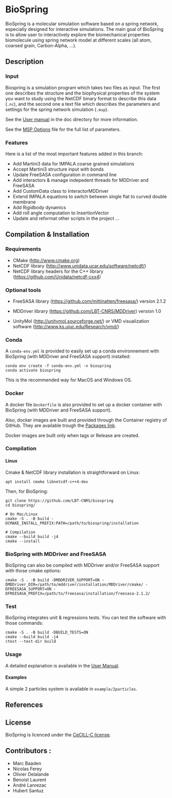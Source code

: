 # BioSpring

BioSpring is a molecular simulation software based on a spring network, especially designed for
interactive simulations. The main goal of BioSpring is to allow user to interactively explore the biomechanical properties biomolecule using spring network model at different scales (all atom, coarsed grain, Carbon-Alpha, ...).

## Description

### Input

Biospring is a simulation program which takes two files as input. The first one describes the structure and the biophysical properties of the system you want to study using the NetCDF binary format to describe this data (`.nc`), and the second one a text file which describes the parameters and settings for the spring network simulation (`.msp`).

See the [User manual](doc/User_Manual.md) in the doc directory for more information.

See the [MSP Options](doc/MSP_Options.md) file for the full list of parameters.


### Features

Here is a list of the most important features added in this branch:

- Add Martini3 data for IMPALA coarse grained simulations
- Accept Martini3 structure input with bonds
- Update FreeSASA configuration in command line
- Add interactors & manage indepedent threads for MDDriver and FreeSASA
- Add CustomData class to InteractorMDDriver
- Extend IMPALA equations to switch between single flat to curved double membrane
- Add Rigidbody dynamics
- Add roll angle computation to InsertionVector
- Update and reformat other scripts in the project ...


## Compilation & Installation

### Requirements

- CMake (http://www.cmake.org)
- NetCDF library (http://www.unidata.ucar.edu/software/netcdf/)
- NetCDF library headers for the C++ library (https://github.com/Unidata/netcdf-cxx4)

### Optional tools

- FreeSASA library (https://github.com/mittinatten/freesasa/) version 2.1.2
- MDDriver library (https://github.com/LBT-CNRS/MDDriver) version 1.0


- UnityMol (http://unitymol.sourceforge.net/) or VMD visualization software (http://www.ks.uiuc.edu/Research/vmd/)


### Conda

A `conda-env.yml` is provided to easily set up a conda environnement with BioSpring (with MDDriver and FreeSASA support) installed:

    conda env create -f conda-env.yml -n biospring
    conda activate biospring

This is the recommended way for MacOS and Windows OS.


### Docker

A docker file `Dockerfile` is also provided to set up a docker container with BioSpring (with MDDriver and FreeSASA support).

Also, docker images are built and provided through the Container registry of GitHub. They are available trough the [Packages link](https://github.com/LBT-CNRS/biospring/pkgs/container/biospring).

Docker images are built only when tags or Release are created.


### Compilation

#### Linux

Cmake & NetCDF library installation is straightforward on Linux:

    apt install cmake libnetcdf-c++4-dev

Then, for BioSpring:

```
git clone https://github.com/LBT-CNRS/biospring
cd biospring/

# On Mac/Linux
cmake -S . -B build -DCMAKE_INSTALL_PREFIX:PATH=/path/to/biospring/installation

# Compilation
cmake --build build -j4
cmake --install
```

### BioSpring with MDDriver and FreeSASA

BioSpring can also be compiled with MDDriver and/or FreeSASA support with those cmake options:

    cmake -S . -B build -DMDDRIVER_SUPPORT=ON -DMDDriver_DIR=/path/to/mddriver/installation/MDDriver/cmake/ -DFREESASA_SUPPORT=ON -DFREESASA_PREFIX=/path/to/freesasa/installation/freesasa-2.1.2/


### Test

BioSpring integrates unit & regressions tests. You can test the software with those commands:

    cmake -S . -B build -DBUILD_TESTS=ON
    cmake --build build -j4
    ctest --test-dir build


### Usage

A detailed explanation is available in the [User Manual](doc/User_Manual.md).

#### Examples

A simple 2 particles system is available in `example/2particles`.

## References


## License

BioSpring is licenced under the [CeCILL-C license](LICENSE.txt).

## Contributors :

- Marc Baaden
- Nicolas Ferey
- Olivier Delalande
- Benoist Laurent
- André Lanrezac
- Hubert Santuz
